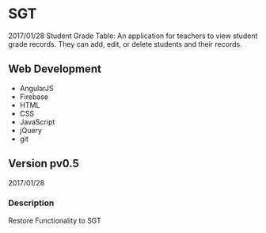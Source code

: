 # SGT
2017/01/28
Student Grade Table: An application for teachers to view student grade records. They can add, edit, or delete students and their records. 

## Web Development
* AngularJS 
* Firebase
* HTML
* CSS
* JavaScript
* jQuery
* git


## Version pv0.5
2017/01/28

### Description
Restore Functionality to SGT